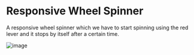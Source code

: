 # Responsive Wheel Spinner

A responsive wheel spinner which we have to start spinning using the red lever and it stops by itself after a certain time.

![image](https://github.com/sanjaykirupaharan/suga-spinner/assets/117250223/d9f2c774-ee4c-4be1-a96e-bfc821268ca3)


